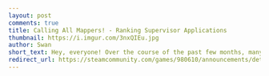 ```yaml
---
layout: post
comments: true
title: Calling All Mappers! - Ranking Supervisor Applications
thumbnail: https://i.imgur.com/3nxQIEu.jpg
author: Swan
short_text: Hey, everyone! Over the course of the past few months, many of you have reached out to us with questions on how to join our Ranking Supervisor Team. If you're unfamiliar with who the Ranking Supervisors are and what they do, they're the people responsible for approving user-submitted maps to be officially ranked...
redirect_url: https://steamcommunity.com/games/980610/announcements/detail/1594754668654770721
---
```

